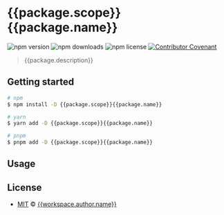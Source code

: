 # {{package.scope}}{{package.name}}

![npm version](https://img.shields.io/npm/v/{{package.scope}}{{package.name}})
![npm downloads](https://img.shields.io/npm/dw/{{package.scope}}{{package.name}})
![npm license](https://img.shields.io/npm/l/{{package.scope}}{{package.name}})
[![Contributor Covenant](https://img.shields.io/badge/Contributor%20Covenant-2.1-4baaaa.svg)](https://www.contributor-covenant.org/version/2/1/code_of_conduct/)

> {{package.description}}

## Getting started

```bash
# npm
$ npm install -D {{package.scope}}{{package.name}}

# yarn
$ yarn add -D {{package.scope}}{{package.name}}

# pnpm
$ pnpm add -D {{package.scope}}{{package.name}}
```

## Usage

## License

- [MIT](LICENSE) &copy; [{{workspace.author.name}}]({{workspace.author.url}})
